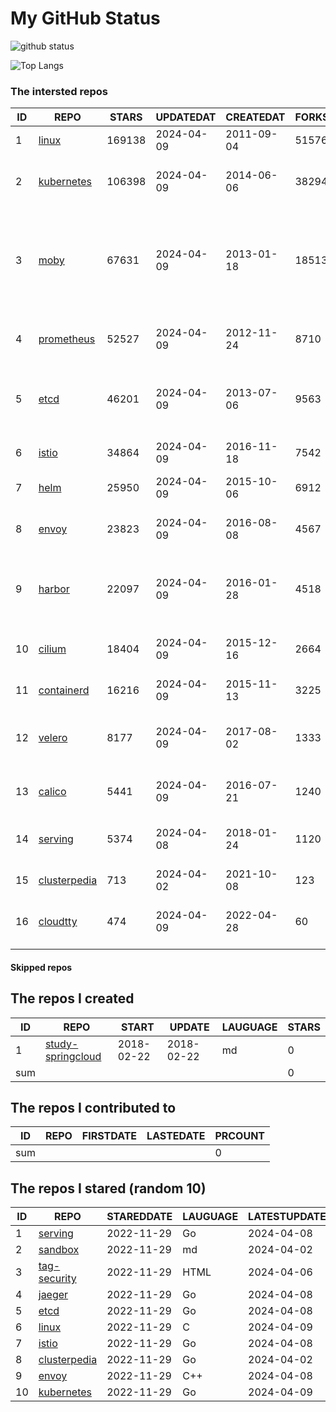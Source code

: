 # My GitHub Status

<img src="https://github-readme-stats-1.yihong0618.vercel.app/api?username=daoqingniu&show_icons=true&&&hide_title=true&count_private=true" alt="github status" />

![Top Langs](https://github-readme-stats-1.yihong0618.vercel.app/api/top-langs/?username=daoqingniu&layout=compact)

<!--START_SECTION:github_repos-->
### The intersted repos
| ID |                              REPO                               | STARS  | UPDATEDAT  | CREATEDAT  | FORKSCOUNT |                                                DESCRIPTIONS                                                |
|----|-----------------------------------------------------------------|--------|------------|------------|------------|------------------------------------------------------------------------------------------------------------|
|  1 | [linux](https://github.com/torvalds/linux)                      | 169138 | 2024-04-09 | 2011-09-04 |      51576 | Linux kernel source tree                                                                                   |
|  2 | [kubernetes](https://github.com/kubernetes/kubernetes)          | 106398 | 2024-04-09 | 2014-06-06 |      38294 | Production-Grade Container Scheduling and Management                                                       |
|  3 | [moby](https://github.com/moby/moby)                            |  67631 | 2024-04-09 | 2013-01-18 |      18513 | The Moby Project - a collaborative project for the container ecosystem to assemble container-based systems |
|  4 | [prometheus](https://github.com/prometheus/prometheus)          |  52527 | 2024-04-09 | 2012-11-24 |       8710 | The Prometheus monitoring system and time series database.                                                 |
|  5 | [etcd](https://github.com/etcd-io/etcd)                         |  46201 | 2024-04-09 | 2013-07-06 |       9563 | Distributed reliable key-value store for the most critical data of a distributed system                    |
|  6 | [istio](https://github.com/istio/istio)                         |  34864 | 2024-04-09 | 2016-11-18 |       7542 | Connect, secure, control, and observe services.                                                            |
|  7 | [helm](https://github.com/helm/helm)                            |  25950 | 2024-04-09 | 2015-10-06 |       6912 | The Kubernetes Package Manager                                                                             |
|  8 | [envoy](https://github.com/envoyproxy/envoy)                    |  23823 | 2024-04-09 | 2016-08-08 |       4567 | Cloud-native high-performance edge/middle/service proxy                                                    |
|  9 | [harbor](https://github.com/goharbor/harbor)                    |  22097 | 2024-04-09 | 2016-01-28 |       4518 | An open source trusted cloud native registry project that stores, signs, and scans content.                |
| 10 | [cilium](https://github.com/cilium/cilium)                      |  18404 | 2024-04-09 | 2015-12-16 |       2664 | eBPF-based Networking, Security, and Observability                                                         |
| 11 | [containerd](https://github.com/containerd/containerd)          |  16216 | 2024-04-09 | 2015-11-13 |       3225 | An open and reliable container runtime                                                                     |
| 12 | [velero](https://github.com/vmware-tanzu/velero)                |   8177 | 2024-04-09 | 2017-08-02 |       1333 | Backup and migrate Kubernetes applications and their persistent volumes                                    |
| 13 | [calico](https://github.com/projectcalico/calico)               |   5441 | 2024-04-09 | 2016-07-21 |       1240 | Cloud native networking and network security                                                               |
| 14 | [serving](https://github.com/knative/serving)                   |   5374 | 2024-04-08 | 2018-01-24 |       1120 | Kubernetes-based, scale-to-zero, request-driven compute                                                    |
| 15 | [clusterpedia](https://github.com/clusterpedia-io/clusterpedia) |    713 | 2024-04-02 | 2021-10-08 |        123 | The Encyclopedia of Kubernetes clusters                                                                    |
| 16 | [cloudtty](https://github.com/cloudtty/cloudtty)                |    474 | 2024-04-09 | 2022-04-28 |         60 | A Friendly Kubernetes CloudShell (Web Terminal) !                                                          |



#### Skipped repos
<!--END_SECTION:github_repos-->

<!--START_SECTION:my_github-->
## The repos I created
| ID  |                                 REPO                                 |   START    |   UPDATE   | LAUGUAGE | STARS |
|-----|----------------------------------------------------------------------|------------|------------|----------|-------|
|   1 | [study-springcloud](https://github.com/daoqingniu/study-springcloud) | 2018-02-22 | 2018-02-22 | md       |     0 |
| sum |                                                                      |            |            |          |     0 |

## The repos I contributed to
| ID  | REPO | FIRSTDATE | LASTEDATE | PRCOUNT |
|-----|------|-----------|-----------|---------|
| sum |      |           |           |       0 |

## The repos I stared (random 10)
| ID |                              REPO                               | STAREDDATE | LAUGUAGE | LATESTUPDATE |
|----|-----------------------------------------------------------------|------------|----------|--------------|
|  1 | [serving](https://github.com/knative/serving)                   | 2022-11-29 | Go       | 2024-04-08   |
|  2 | [sandbox](https://github.com/cncf/sandbox)                      | 2022-11-29 | md       | 2024-04-02   |
|  3 | [tag-security](https://github.com/cncf/tag-security)            | 2022-11-29 | HTML     | 2024-04-06   |
|  4 | [jaeger](https://github.com/jaegertracing/jaeger)               | 2022-11-29 | Go       | 2024-04-08   |
|  5 | [etcd](https://github.com/etcd-io/etcd)                         | 2022-11-29 | Go       | 2024-04-08   |
|  6 | [linux](https://github.com/torvalds/linux)                      | 2022-11-29 | C        | 2024-04-09   |
|  7 | [istio](https://github.com/istio/istio)                         | 2022-11-29 | Go       | 2024-04-08   |
|  8 | [clusterpedia](https://github.com/clusterpedia-io/clusterpedia) | 2022-11-29 | Go       | 2024-04-02   |
|  9 | [envoy](https://github.com/envoyproxy/envoy)                    | 2022-11-29 | C++      | 2024-04-08   |
| 10 | [kubernetes](https://github.com/kubernetes/kubernetes)          | 2022-11-29 | Go       | 2024-04-09   |

<!--END_SECTION:my_github-->
